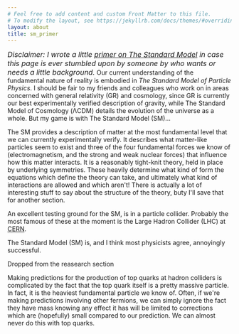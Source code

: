 ```yaml
---
# Feel free to add content and custom Front Matter to this file.
# To modify the layout, see https://jekyllrb.com/docs/themes/#overriding-theme-defaults
layout: about
title: sm_primer
---
```

*<font size="3">Disclaimer: I wrote a little <a href="/sm_primer.md">primer on The Standard Model</a> in case this page is ever stumbled upon by someone by who wants or needs a little background.</font>*
Our current understanding of the fundamental nature of reality is embodied in *The Standard Model of Particle Physics*. I should be fair to my friends and colleagues who work on in areas concerned with general relativity (GR) and cosmology, since GR is currently our best experimentally verified description of gravity, while The Standard Model of Cosmology (&Lambda;CDM) details the evolution of the universe as a whole. But my game is with The Standard Model (SM)...

The SM provides a description of matter at the most fundamental level that we can currently experimentally verify. It describes what matter-like particles seem to exist and three of the four fundamental forces we know of (electromagnetism, and the strong and weak nuclear forces) that influence how this matter interacts. It is a reasonably tight-knit theory, held in place by underlying symmetries. These heavily determine what kind of form the equations which define the theory can take, and ultimately what kind of interactions are allowed and which aren't! There is actually a lot of interesting stuff to say about the structure of the theory, buty I'll save that for another section.

An excellent testing ground for the SM, is in a particle collider. Probably the most famous of these at the moment is the Large Hadron Collider (LHC) at [CERN](https://home.cern/]).

The Standard Model (SM) is, and I think most physicists agree, annoyingly successful.


Dropped from the reasearch section
<!-- My research has mostly focussed on making predictions relevant for physics around the Large Hadron Collider (LHC). Throughout my research I have worked within the framework of Effective Field Theory (EFT). Specifically:
- *Soft Collinear Effective Theory* (SCET)
- *Standard Model Effective Field Theory* (SMEFT)

While there are many EFTs which have been developed to address different situations, these two actually provide a useful comparison between two categories of EFT; namely "top down" and "bottom up". Top down EFTs are typically derived from a theory we know by removing degrees of freedom, expanding the theory as a Taylor series (power expansion) around some limits we are interested in. As such, we can focus only on the dynamics we are interested in looking at in a given calculation, and moreover we can, in principle, derive the form our EFT should take to any given order in the power expansion we like.

SCET is an example of a top down theory. -->

Making predictions for the production of top quarks at hadron colliders is complicated by the fact that the top quark itself is a pretty massive particle. In fact, it is the heaviest fundamental particle we know of. Often, if we're making predictions involving other fermions, we can simply ignore the fact they have mass knowing any effect it has will be limited to corrections which are (hopefully) small compared to our prediction. We can almost never do this with top quarks.